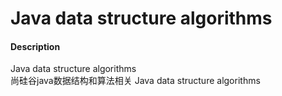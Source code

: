 # Java data structure algorithms

#### Description
Java data structure algorithms  
尚硅谷java数据结构和算法相关
Java data structure algorithms